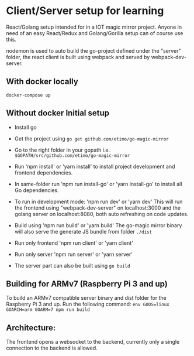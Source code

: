 # Client/Server setup for learning

React/Golang setup intended for in a IOT magic mirror project.
Anyone in need of an easy React/Redux and Golang/Gorilla setup can of course use this.

nodemon is used to auto build the go-project defined under the "server" folder, the
react client is built using webpack and served by webpack-dev-server.

## With docker locally
`docker-compose up`

## Without docker Initial setup

- Install go
- Get the project using `go get github.com/etimo/go-magic-mirror`
- Go to the right folder in your gopath i.e. `$GOPATH/src/github.com/etimo/go-magic-mirror`
- Run 'npm install' or 'yarn install' to install project development and frontend dependencies.
- In same-folder run 'npm run install-go' or 'yarn install-go' to install all Go dependencies.
- To run in development mode: 'npm run dev' or 'yarn dev'
This will run the frontend using "webpack-dev-server" on localhost:3000 and the golang server on localhost:8080, both auto refreshing on code updates.

- Build using 'npm run build' or 'yarn build'
  The go-magic mirror binary will also serve the generate JS bundle from folder `./dist`
- Run only frontend 'npm run client' or 'yarn client'
- Run only server 'npm run server' or 'yarn server'
- The server part can also be built using `go build`

## Building for ARMv7 (Raspberry Pi 3 and up)
To build an ARMv7 compatible server binary and dist folder for the Raspberry Pi 3 and up. Run the following command:
`env GOOS=linux GOARCH=arm GOARM=7 npm run build`
## Architecture:

The frontend opens a websocket to the backend, currently only a single connection to the backend is allowed.


